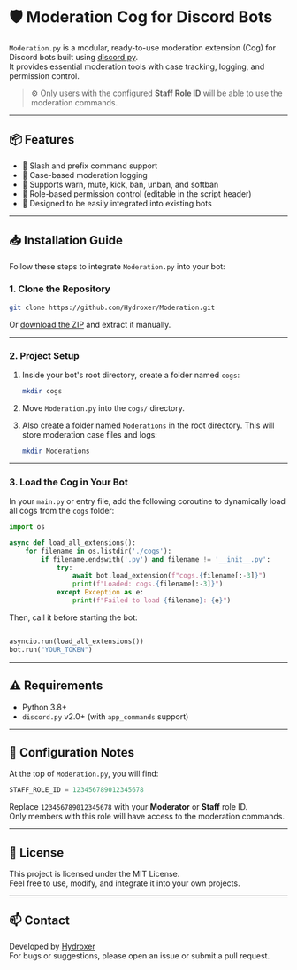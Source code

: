 # 🛡️ Moderation Cog for Discord Bots

`Moderation.py` is a modular, ready-to-use moderation extension (Cog) for Discord bots built using [discord.py](https://github.com/Rapptz/discord.py).  
It provides essential moderation tools with case tracking, logging, and permission control.

> ⚙️ Only users with the configured **Staff Role ID** will be able to use the moderation commands.

---

## 📦 Features

- 🔧 Slash and prefix command support  
- 📁 Case-based moderation logging  
- 🚫 Supports warn, mute, kick, ban, unban, and softban  
- 🔐 Role-based permission control (editable in the script header)  
- 🧩 Designed to be easily integrated into existing bots  

---

## 📥 Installation Guide

Follow these steps to integrate `Moderation.py` into your bot:

### 1. Clone the Repository

```bash
git clone https://github.com/Hydroxer/Moderation.git
```

Or [download the ZIP](https://github.com/Hydroxer/Moderation/archive/refs/heads/main.zip) and extract it manually.

---

### 2. Project Setup

1. Inside your bot's root directory, create a folder named `cogs`:
    ```bash
    mkdir cogs
    ```
2. Move `Moderation.py` into the `cogs/` directory.

3. Also create a folder named `Moderations` in the root directory. This will store moderation case files and logs:
    ```bash
    mkdir Moderations
    ```

---

### 3. Load the Cog in Your Bot

In your `main.py` or entry file, add the following coroutine to dynamically load all cogs from the `cogs` folder:

```python
import os

async def load_all_extensions():
    for filename in os.listdir('./cogs'):
        if filename.endswith('.py') and filename != '__init__.py':
            try:
                await bot.load_extension(f"cogs.{filename[:-3]}")
                print(f"Loaded: cogs.{filename[:-3]}")
            except Exception as e:
                print(f"Failed to load {filename}: {e}")
```

Then, call it before starting the bot:

```python

asyncio.run(load_all_extensions())
bot.run("YOUR_TOKEN")
```

---

## ⚠️ Requirements

- Python 3.8+
- `discord.py` v2.0+ (with `app_commands` support)

---

## 🧠 Configuration Notes

At the top of `Moderation.py`, you will find:

```python
STAFF_ROLE_ID = 123456789012345678
```

Replace `123456789012345678` with your **Moderator** or **Staff** role ID.  
Only members with this role will have access to the moderation commands.

---

## 🪪 License

This project is licensed under the MIT License.  
Feel free to use, modify, and integrate it into your own projects.

---

## 📫 Contact

Developed by [Hydroxer](https://github.com/Hydroxer)  
For bugs or suggestions, please open an issue or submit a pull request.
